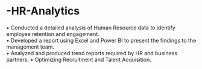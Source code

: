 # -HR-Analytics
 • Conducted a detailed analysis of Human Resource data to identify employee retention and engagement.  
• Developed a report using Excel and Power BI to present the findings to the management team.  
• Analyzed and produced trend reports required by HR and business partners. 
• Optimizing Recruitment and Talent Acquisition.  
